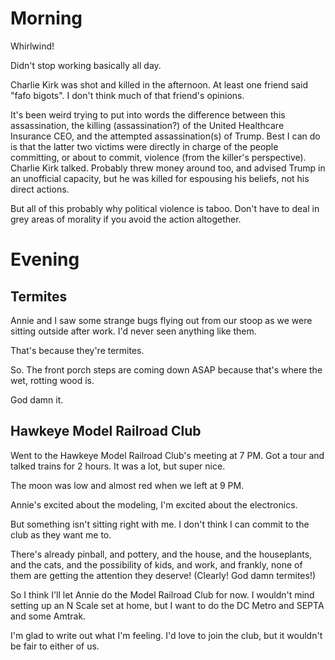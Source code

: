 # Morning
Whirlwind!

Didn't stop working basically all day.

Charlie Kirk was shot and killed in the afternoon. At least one friend said "fafo bigots". I don't think much of that friend's opinions.

It's been weird trying to put into words the difference between this assassination, the killing (assassination?) of the United Healthcare Insurance CEO, 
and the attempted assassination(s) of Trump. Best I can do is that the latter two victims were directly in charge of the people committing, 
or about to commit, violence (from the killer's perspective). Charlie Kirk talked. Probably threw money around too, and advised Trump in an 
unofficial capacity, but he was killed for espousing his beliefs, not his direct actions.

But all of this probably why political violence is taboo. Don't have to deal in grey areas of morality if you avoid the action altogether.

# Evening
## Termites
Annie and I saw some strange bugs flying out from our stoop as we were sitting outside after work. I'd never seen anything like them.

That's because they're termites.

So. The front porch steps are coming down ASAP because that's where the wet, rotting wood is.

God damn it.

## Hawkeye Model Railroad Club
Went to the Hawkeye Model Railroad Club's meeting at 7 PM. Got a tour and talked trains for 2 hours. It was a lot, but super nice.

The moon was low and almost red when we left at 9 PM.

Annie's excited about the modeling, I'm excited about the electronics.

But something isn't sitting right with me. I don't think I can commit to the club as they want me to.

There's already pinball, and pottery, and the house, and the houseplants, and the cats, and the possibility of kids, and work,
and frankly, none of them are getting the attention they deserve! (Clearly! God damn termites!)

So I think I'll let Annie do the Model Railroad Club for now. I wouldn't mind setting up an N Scale set at home, but I want to do the 
DC Metro and SEPTA and some Amtrak.

I'm glad to write out what I'm feeling. I'd love to join the club, but it wouldn't be fair to either of us.
